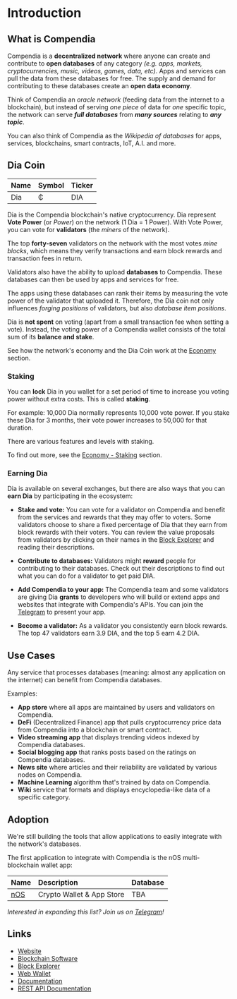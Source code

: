 # Introduction

## What is Compendia
Compendia is a **decentralized network** where anyone can create and contribute to **open databases** of any category *(e.g. apps, markets, cryptocurrencies, music, videos, games, data, etc)*. Apps and services can pull the data from these databases for free. The supply and demand for contributing to these databases create an **open data economy**.  

Think of Compendia an *oracle network* (feeding data from the internet to a blockchain), but instead of serving *one piece* of data for *one* specific topic, the network can serve ***full databases*** from ***many sources*** relating to ***any topic***.

You can also think of Compendia as the *Wikipedia of databases* for apps, services, blockchains, smart contracts, IoT, A.I. and more. 

## Dia Coin

| Name | Symbol | Ticker |
| ---- | ------ | ------ |
| Dia  | ₵      | DIA    |

Dia is the Compendia blockchain's native cryptocurrency. Dia represent **Vote Power**  (or *Power*) on the network (1 Dia = 1 Power). With Vote Power, you can vote for **validators** (the *miners* of the network). 

The top **forty-seven** validators on the network with the most votes *mine blocks*, which means they verify transactions and earn block rewards and transaction fees in return.

Validators also have the ability to upload **databases** to Compendia. These databases can then be used by apps and services for free.

The apps using these databases can rank their items by measuring the vote power of the validator that uploaded it. Therefore, the Dia coin not only influences *forging positions* of validators, but also *database item positions*.

Dia is **not spent** on voting (apart from a small transaction fee when setting a vote). Instead, the voting power of a Compendia wallet consists of the total sum of its **balance and stake**.

See how the network's economy and the Dia Coin work at the [Economy](./economy.html) section.

### Staking
 You can **lock** Dia in you wallet for a set period of time to increase you voting power without extra costs. This is called **staking**.
 
 For example: 10,000 Dia normally represents 10,000 vote power. If you stake these Dia for 3 months, their vote power increases to 50,000 for that duration.

There are various features and levels with staking.

To find out more, see the [Economy - Staking](./economy.html#staking) section.


### Earning Dia

Dia is available on several exchanges, but there are also ways that you can **earn Dia** by participating in the ecosystem:

* **Stake and vote:** You can vote for a validator on Compendia and benefit from the services and rewards that they may offer to voters. Some validators choose to share a fixed percentage of Dia that they earn from block rewards with their voters. You can review the value proposals from validators by clicking on their names in the [Block Explorer](https://explorer.nos.io) and reading their descriptions.

* **Contribute to databases:** Validators might **reward** people for contributing to their databases. Check out their descriptions to find out what you can do for a validator to get paid DIA.

* **Add Compendia to your app:** The Compendia team and some validators are giving Dia **grants** to developers who will build or extend apps and websites that integrate with Compendia's APIs. You can join the [Telegram](https://t.me/nOSChat) to present your app.

* **Become a validator:** As a validator you consistently earn block rewards. The top 47 validators earn 3.9 DIA, and the top 5 earn 4.2 DIA.

## Use Cases
Any service that processes databases (meaning: almost any application on the internet) can benefit from Compendia databases.

Examples:
* **App store** where all apps are maintained by users and validators on Compendia.
* **DeFi** (Decentralized Finance) app that pulls cryptocurrency price data from Compendia into a blockchain or smart contract.
* **Video streaming app** that displays trending videos indexed by Compendia databases.
* **Social blogging app** that ranks posts based on the ratings on Compendia databases.
* **News site** where articles and their reliability are validated by various nodes on Compendia.
* **Machine Learning** algorithm that's trained by data on Compendia.
* **Wiki** service that formats and displays encyclopedia-like data of a specific category.


## Adoption
We're still building the tools that allow applications to easily integrate with the network's databases.

The first application to integrate with Compendia is the nOS multi-blockchain wallet app:

| Name                  | Description               | Database |
| --------------------- | :------------------------ | :------- |
| [nOS](https://nos.io) | Crypto Wallet & App Store | TBA      |

*Interested in expanding this list? Join us on [Telegram](https://t.me/Compendia)!*

## Links
* [Website](https://compendia.org)
* [Blockchain Software](https://github.com/nos/core)
* [Block Explorer](https://explorer.nos.dev)
* [Web Wallet](https://wallet.nos.dev)
* [Documentation](https://docs.compendia.org)
* [REST API Documentation](/api/)
